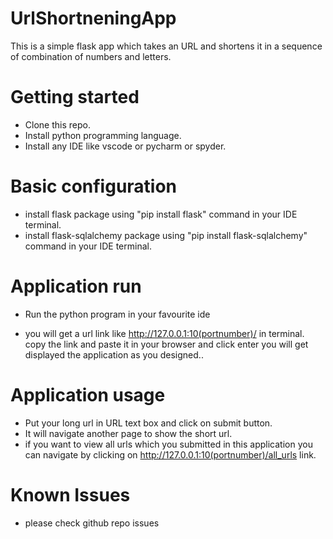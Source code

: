# UrlShortneningApp
This is a simple flask app which takes an URL and shortens it in a sequence of combination of numbers and letters.

# Getting started
 - Clone this repo.
 - Install python programming language.
 - Install any IDE like vscode or pycharm or spyder.

# Basic configuration
 - install flask package using "pip install flask" command in your IDE terminal.
 - install flask-sqlalchemy package using "pip install flask-sqlalchemy" command in your IDE terminal.

# Application run
- Run  the python program in your favourite ide  

* you will get a url link like http://127.0.0.1:10(portnumber)/ in terminal. copy the link and paste it in your browser and click enter you will get displayed the  application as you designed..
# Application usage
- Put your long url in URL text box and click on submit button.
- It will navigate another page to  show the short url.
- if you want to view all urls which you submitted in this application you can navigate by clicking on http://127.0.0.1:10(portnumber)/all_urls link.

# Known Issues
- please check github repo issues
